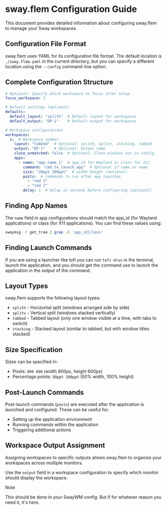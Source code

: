 # sway.flem Configuration Guide

This document provides detailed information about configuring sway.flem to manage your Sway workspaces.

## Configuration File Format

sway.flem uses YAML for its configuration file format.
The default location is `./sway.flem.yaml` in the current directory,
but you can specify a different location using the `--config` command-line option.

## Complete Configuration Structure

```yaml
# Optional: Specify which workspace to focus after setup
focus_workspace: 1

# Default settings (optional)
defaults:
  default_layout: "splith"  # Default layout for workspaces
  default_output: "DP-1"    # Default output for workspaces

# Workspace configurations
workspaces:
  1:  # Workspace number
    layout: "tabbed"  # Optional: splith, splitv, stacking, tabbed
    output: "DP-1"    # Optional: Output name
    close_unmatched: false  # Optional: Close windows not in config
    apps:
      - name: "app_name_1"  # app_id for Wayland or class for X11
        command: "cmd_to_launch_app"  # Optional if same as name
        size: "20ppt 100ppt"  # width height (optional)
        posts:  # Commands to run after app launches
          - "cmd 1"
          - "cmd 2"
        delay: 1  # Delay in seconds before configuring (optional)
```

## Finding App Names

The `name` field in app configurations should match the app_id (for Wayland applications) or class (for X11 applications). You can find these values using:

```bash
swaymsg -t get_tree | grep -E 'app_id|class'
```

## Finding Launch Commands

If you are using a launcher like tofi you can run `tofi-drun` in the terminal,
launch the application, and you should get the command use to launch the application
in the output of the command.

## Layout Types

sway.flem supports the following layout types:

- `splith` - Horizontal split (windows arranged side by side)
- `splitv` - Vertical split (windows stacked vertically)
- `tabbed` - Tabbed layout (only one window visible at a time, with tabs to switch)
- `stacking` - Stacked layout (similar to tabbed, but with window titles stacked)

## Size Specification

Sizes can be specified in:

- Pixels: `800 600` (width 800px, height 600px)
- Percentage points: `50ppt 100ppt` (50% width, 100% height)

## Post-Launch Commands

Post-launch commands (`posts`) are executed after the application is launched and configured. These can be useful for:

- Setting up the application environment
- Running commands within the application
- Triggering additional actions

## Workspace Output Assignment

Assigning workspaces to specific outputs allows sway.flem to organize your workspaces across multiple monitors.

Use the `output` field in a workspace configuration to specify which monitor should display the workspace.

> [!NOTE]
>
> This should be done in your SwayWM config. But if for whatever reason you need it, it's here.

